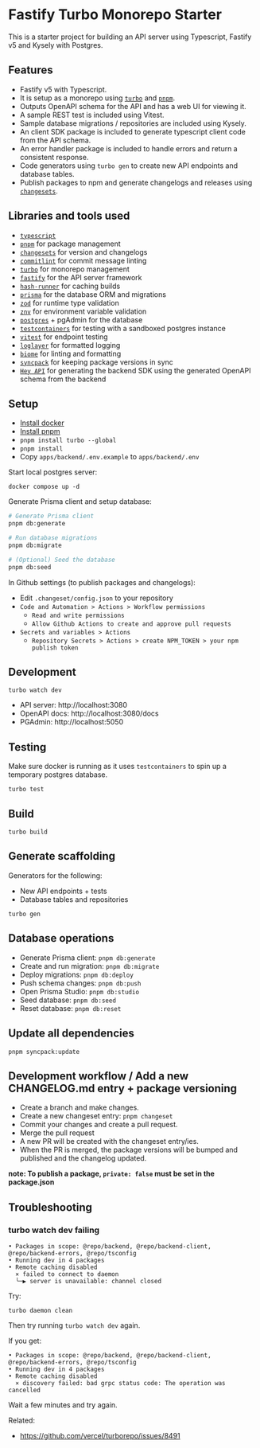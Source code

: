 # Fastify Turbo Monorepo Starter

This is a starter project for building an API server using Typescript, Fastify v5 and Kysely with Postgres.

## Features

- Fastify v5 with Typescript.
- It is setup as a monorepo using [`turbo`](https://turbo.build/) and [`pnpm`](https://pnpm.io/).
- Outputs OpenAPI schema for the API and has a web UI for viewing it.
- A sample REST test is included using Vitest.
- Sample database migrations / repositories are included using Kysely.
- An client SDK package is included to generate typescript client code from the API schema.
- An error handler package is included to handle errors and return a consistent response.
- Code generators using `turbo gen` to create new API endpoints and database tables.
- Publish packages to npm and generate changelogs and releases using [`changesets`](https://github.com/changesets/changesets).

## Libraries and tools used

- [`typescript`](https://www.typescriptlang.org/)
- [`pnpm`](https://pnpm.io/) for package management
- [`changesets`](https://github.com/changesets/changesets) for version and changelogs
- [`commitlint`](https://commitlint.js.org/) for commit message linting
- [`turbo`](https://turbo.build/) for monorepo management
- [`fastify`](https://www.fastify.io/) for the API server framework
- [`hash-runner`](https://github.com/theogravity/hash-runner) for caching builds
- [`prisma`](https://www.prisma.io/) for the database ORM and migrations
- [`zod`](https://zod.dev/) for runtime type validation
- [`znv`](https://github.com/lostpebble/znv) for environment variable validation
- [`postgres`](https://www.postgresql.org/) + pgAdmin for the database
- [`testcontainers`](https://www.testcontainers.org/) for testing with a sandboxed postgres instance
- [`vitest`](https://vitest.dev/) for endpoint testing
- [`loglayer`](https://github.com/theogravity/loglayer) for formatted logging
- [`biome`](https://biomejs.dev/) for linting and formatting
- [`syncpack`](https://jamiemason.github.io/syncpack/) for keeping package versions in sync
- [`Hey API`](https://heyapi.vercel.app/) for generating the backend SDK using the generated OpenAPI schema from the backend

## Setup

- [Install docker](https://docs.docker.com/engine/install/)
- [Install pnpm](https://pnpm.io/installation)
- `pnpm install turbo --global`
- `pnpm install`
- Copy `apps/backend/.env.example` to `apps/backend/.env`

Start local postgres server:

`docker compose up -d`

Generate Prisma client and setup database:

```bash
# Generate Prisma client
pnpm db:generate

# Run database migrations
pnpm db:migrate

# (Optional) Seed the database
pnpm db:seed
```

In Github settings (to publish packages and changelogs):

- Edit `.changeset/config.json` to your repository
- `Code and Automation > Actions > Workflow permissions`
  - `Read and write permissions`
  - `Allow Github Actions to create and approve pull requests`
- `Secrets and variables > Actions`
  - `Repository Secrets > Actions > create NPM_TOKEN > your npm publish token`

## Development

`turbo watch dev`

- API server: http://localhost:3080
- OpenAPI docs: http://localhost:3080/docs
- PGAdmin: http://localhost:5050

## Testing

Make sure docker is running as it uses `testcontainers` to spin up a
temporary postgres database.

`turbo test`

## Build

`turbo build`

## Generate scaffolding

Generators for the following:

- New API endpoints + tests
- Database tables and repositories

`turbo gen`

## Database operations

- Generate Prisma client: `pnpm db:generate`
- Create and run migration: `pnpm db:migrate`
- Deploy migrations: `pnpm db:deploy`
- Push schema changes: `pnpm db:push`
- Open Prisma Studio: `pnpm db:studio`
- Seed database: `pnpm db:seed`
- Reset database: `pnpm db:reset`

## Update all dependencies

`pnpm syncpack:update`

## Development workflow / Add a new CHANGELOG.md entry + package versioning

- Create a branch and make changes.
- Create a new changeset entry: `pnpm changeset`
- Commit your changes and create a pull request.
- Merge the pull request
- A new PR will be created with the changeset entry/ies.
- When the PR is merged, the package versions will be bumped and published and the changelog updated.

**note: To publish a package, `private: false` must be set in the package.json**

## Troubleshooting

### turbo watch dev failing

```
• Packages in scope: @repo/backend, @repo/backend-client, @repo/backend-errors, @repo/tsconfig
• Running dev in 4 packages
• Remote caching disabled
  × failed to connect to daemon
  ╰─▶ server is unavailable: channel closed
```

Try:

`turbo daemon clean`

Then try running `turbo watch dev` again.

If you get:

```
• Packages in scope: @repo/backend, @repo/backend-client, @repo/backend-errors, @repo/tsconfig
• Running dev in 4 packages
• Remote caching disabled
  × discovery failed: bad grpc status code: The operation was cancelled
```

Wait a few minutes and try again.

Related:

- https://github.com/vercel/turborepo/issues/8491
